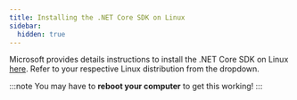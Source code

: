 ```yaml
---
title: Installing the .NET Core SDK on Linux
sidebar:
  hidden: true
---
```


Microsoft provides details instructions to install the .NET Core SDK on Linux [here](https://dotnet.microsoft.com/download/linux-package-manager/ubuntu16-04/sdk-current). Refer to your respective Linux distribution from the dropdown.

:::note
You may have to **reboot your computer** to get this working!
:::